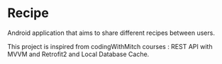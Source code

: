 # Recipe
Android application that aims to share different recipes between users.

This project is inspired from codingWithMitch courses : REST API with MVVM and Retrofit2 and Local Database Cache.

